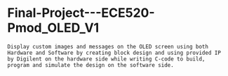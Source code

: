# Final-Project---ECE520-Pmod_OLED_V1
    Display custom images and messages on the OLED screen using both Hardware and Software by creating block design and using provided IP by Digilent on the hardware side while writing C-code to build, program and simulate the design on the software side.​

